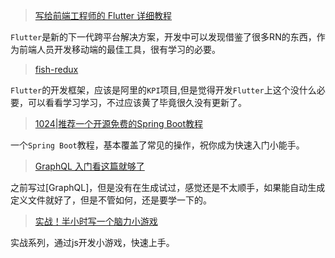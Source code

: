 
> [写给前端工程师的 Flutter 详细教程](https://zhuanlan.zhihu.com/p/97653115?utm_source=com.youdao.note&utm_medium=social&utm_oi=40478628118528)

`Flutter`是新的下一代跨平台解决方案，开发中可以发现借鉴了很多RN的东西，作为前端人员开发移动端的最佳工具，很有学习的必要。


> [fish-redux](https://github.com/alibaba/fish-redux)

`Flutter`的开发框架，应该是阿里的`KPI`项目,但是觉得开发`Flutter`上这个没什么必要，可以看看学习学习，不过应该黄了毕竟很久没有更新了。

> [1024|推荐一个开源免费的Spring Boot教程](https://segmentfault.com/a/1190000037591976)

一个`Spring Boot`教程，基本覆盖了常见的操作，祝你成为快速入门小能手。

> [GraphQL 入门看这篇就够了](https://mp.weixin.qq.com/s?__biz=MzAxODE2MjM1MA==&mid=2651556913&idx=1&sn=6118d988598b1b2a9eb48f0831894396&chksm=80255bf0b752d2e6b281df72953db5249443830c36adfca3d90aece1379980e8a0fe61f9d968&mpshare=1&scene=1&srcid=&sharer_sharetime=1565879245051&sharer_shareid=9ab05bacd692aca4809ae8fc52530bc4#rd)

之前写过[GraphQL]，但是没有在生成试过，感觉还是不太顺手，如果能自动生成定义文件就好了，但是不管如何，还是要学一下的。

> [实战！半小时写一个脑力小游戏](http://mp.weixin.qq.com/s?__biz=MzI3NzIzMDY0NA==&mid=2247485897&idx=1&sn=7243f2af8d099182a51b102d83087aa5&chksm=eb682c92dc1fa58406dd56e49e8df2c6a6f1d9c6e30f76c6fd8f51e2c0bed1be80713d53325f&mpshare=1&scene=1&srcid=&sharer_sharetime=1571919785445&sharer_shareid=9ab05bacd692aca4809ae8fc52530bc4#rd)

实战系列，通过js开发小游戏，快速上手。
